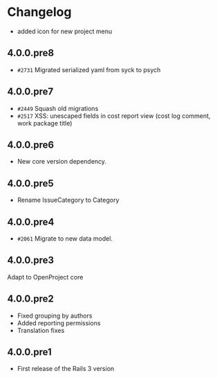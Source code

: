 # Changelog

* added icon for new project menu

## 4.0.0.pre8

* `#2731` Migrated serialized yaml from syck to psych

## 4.0.0.pre7

* `#2449` Squash old migrations
* `#2517` XSS: unescaped fields in cost report view (cost log comment, work package title)

## 4.0.0.pre6

* New core version dependency.

## 4.0.0.pre5

* Rename IssueCategory to Category

## 4.0.0.pre4

* `#2061` Migrate to new data model.

## 4.0.0.pre3

Adapt to OpenProject core

## 4.0.0.pre2

* Fixed grouping by authors
* Added reporting permissions
* Translation fixes

## 4.0.0.pre1

* First release of the Rails 3 version
